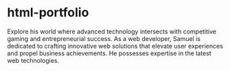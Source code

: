 # html-portfolio
Explore his world where advanced technology intersects with competitive gaming and entrepreneurial success. As a web developer, Samuel is dedicated to crafting innovative web solutions that elevate user experiences and propel business achievements. He possesses expertise in the latest web technologies.
